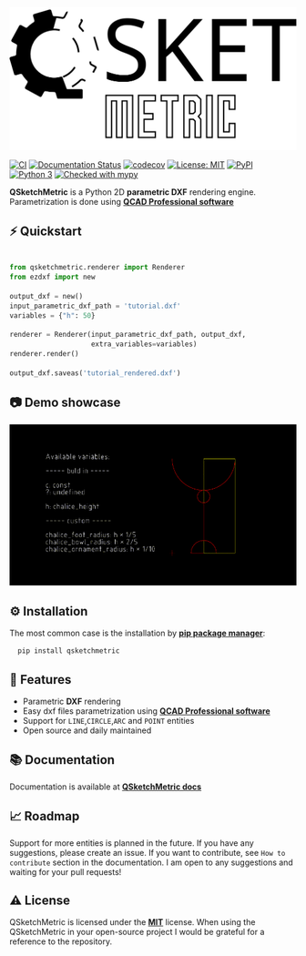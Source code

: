 ![QSketchMetric logo](https://raw.githubusercontent.com/MadScrewdriver/qsketchmetric/main/docs/_static/Media/logo_QSM.svg)

[![CI](https://github.com/MadScrewdriver/qsketchmetric/actions/workflows/tests.yml/badge.svg)](https://github.com/MadScrewdriver/qsketchmetric/actions/workflows/tests.yml)
[![Documentation Status](https://readthedocs.org/projects/qsketchmetric/badge/?version=latest)](https://qsketchmetric.readthedocs.io/en/latest/?badge=latest)
[![codecov](https://codecov.io/gh/MadScrewdriver/qsketchmetric/graph/badge.svg?token=OBMRQRRHUQ)](https://codecov.io/gh/MadScrewdriver/qsketchmetric)
[![License: MIT](https://img.shields.io/badge/License-MIT-yellow.svg)](https://opensource.org/licenses/MIT)
[![PyPI](https://img.shields.io/pypi/v/qsketchmetric.svg)](https://pypi.org/project/qsketchmetric/)
[![Python 3](https://img.shields.io/badge/python-3.9_|_3.10_|_3.11-blue.svg)](https://www.python.org/downloads/release/python-3114/)
[![Checked with mypy](http://www.mypy-lang.org/static/mypy_badge.svg)](http://mypy-lang.org/)

**QSketchMetric** is a Python 2D **parametric DXF** rendering engine. Parametrization is done using 
[**QCAD Professional software**](https://qcad.org/en/download)

## ⚡️ Quickstart

```python

from qsketchmetric.renderer import Renderer
from ezdxf import new

output_dxf = new()
input_parametric_dxf_path = 'tutorial.dxf'
variables = {"h": 50}

renderer = Renderer(input_parametric_dxf_path, output_dxf,
                    extra_variables=variables)
renderer.render()

output_dxf.saveas('tutorial_rendered.dxf')
```

## 📷 Demo showcase

![Demo GIF](https://raw.githubusercontent.com/MadScrewdriver/qsketchmetric/main/docs/_static/Media/readme.gif)

## ⚙️ Installation

The most common case is the installation by [**pip package manager**](https://pip.pypa.io/en/stable/installation/):

```bash
  pip install qsketchmetric
```

## 🎯 Features

-  Parametric **DXF** rendering
-  Easy dxf files parametrization using [**QCAD Professional software**](https://qcad.org/en/download)
-  Support for `LINE`,`CIRCLE`,`ARC` and `POINT` entities
-  Open source and daily maintained

## 📚 Documentation
Documentation is available at [**QSketchMetric docs**](https://qsketchmetric.readthedocs.io/en/latest/)

## 📈 Roadmap
Support for more entities is planned in the future. If you have any suggestions, please create an issue.
If you want to contribute, see `How to contribute` section in the documentation. I am open to any suggestions
and waiting for your pull requests!

## ⚠️ License
QSketchMetric is licensed under the [**MIT**](https://opensource.org/licenses/MIT) license. 
When using the QSketchMetric in your open-source project I would be grateful for a reference to the repository.
